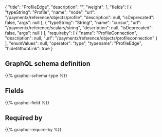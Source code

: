 {
  "title": "ProfileEdge",
  "description": "",
  "weight": 1,
  "fields": [
    {
      "typeString": "Profile",
      "name": "node",
      "url": "/paymentx/reference/objects/profile",
      "description": null,
      "isDeprecated": false,
      "args": null
    },
    {
      "typeString": "String!",
      "name": "cursor",
      "url": "/paymentx/reference/scalars/string",
      "description": null,
      "isDeprecated": false,
      "args": null
    }
  ],
  "requireby": [
    {
      "name": "ProfileConnection",
      "description": null,
      "url": "/paymentx/reference/objects/profileconnection"
    }
  ],
  "enumValues": null,
  "operator": "type",
  "typename": "ProfileEdge",
  "hideGithubLink": true
}
## GraphQL schema definition

{{% graphql-schema-type %}}

## Fields

{{% graphql-field %}}

## Required by

{{% graphql-require-by %}}
